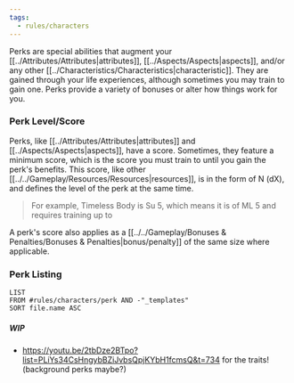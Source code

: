 ```yaml
---
tags:
  - rules/characters
---
```

Perks are special abilities that augment your [[../Attributes/Attributes|attributes]], [[../Aspects/Aspects|aspects]], and/or any other [[../Characteristics/Characteristics|characteristic]]. They are gained through your life experiences, although sometimes you may train to gain one.
Perks provide a variety of bonuses or alter how things work for you.

### Perk Level/Score
Perks, like [[../Attributes/Attributes|attributes]] and [[../Aspects/Aspects|aspects]], have a score. Sometimes, they feature a minimum score, which is the score you must train to until you gain the perk's benefits.
This score, like other [[../../Gameplay/Resources/Resources|resources]], is in the form of N (dX), and defines the level of the perk at the same time.
> For example, Timeless Body is Su 5, which means it is of ML 5 and requires training up to 

A perk's score also applies as a [[../../Gameplay/Bonuses & Penalties/Bonuses & Penalties|bonus/penalty]] of the same size where applicable.

### Perk Listing
```dataview
LIST
FROM #rules/characters/perk AND -"_templates"
SORT file.name ASC
```


##### WIP
- https://youtu.be/2tbDze2BTpo?list=PLiYs34CsHngybBZiJvbsQpjKYbH1fcmsQ&t=734 for the traits! (background perks maybe?)
